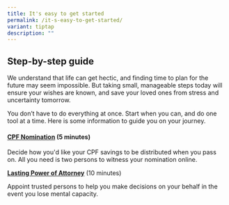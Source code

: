 ```yaml
---
title: It's easy to get started
permalink: /it-s-easy-to-get-started/
variant: tiptap
description: ""
---
```

<h2>Step-by-step guide</h2>
<p>We understand that life can get hectic, and finding time to plan for the
future may seem impossible. But taking small, manageable steps today will
ensure your wishes are known, and save your loved ones from stress and
uncertainty tomorrow.</p>
<p>You don’t have to do everything at once. Start when you can, and do one
tool at a time. Here is some information to guide you on your journey.</p>
<h4><strong><a href="https://www.cpf.gov.sg/member/account-services/providing-for-your-loved-ones/making-a-cpf-nomination" rel="noopener nofollow" target="_blank">CPF Nomination</a> </strong>(5 minutes)</h4>
<p>Decide how you'd like your CPF savings to be distributed when you pass
on. All you need is two persons to witness your nomination online.</p>
<p><strong><a href="https://mylegacy.life.gov.sg/find-a-service/lpa/" rel="noopener nofollow" target="_blank">Lasting Power of Attorney</a></strong> (10
minutes)</p>
<p>Appoint trusted persons to help you make decisions on your behalf in the
event you lose mental capacity.</p>
<p></p>
<p></p>
<p></p>
<p></p>
<p></p>